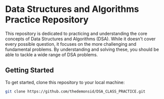 # Data Structures and Algorithms Practice Repository

This repository is dedicated to practicing and understanding the core concepts of Data Structures and Algorithms (DSA). While it doesn't cover every possible question, it focuses on the more challenging and fundamental problems. By understanding and solving these, you should be able to tackle a wide range of DSA problems.

## Getting Started

To get started, clone this repository to your local machine:

```bash
git clone https://github.com/thedemonsid/DSA_CLASS_PRACTICE.git